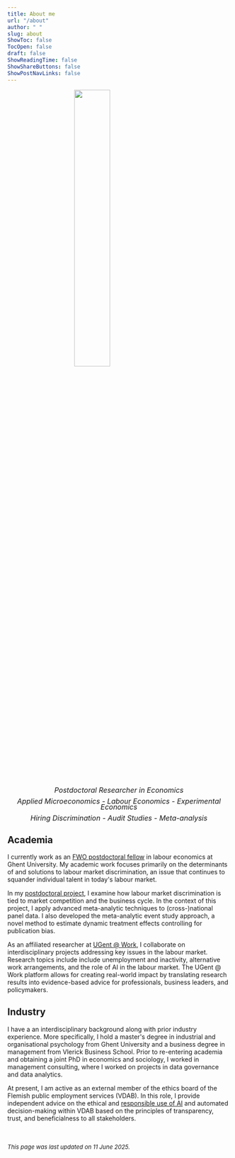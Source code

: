 ```yaml
---
title: About me
url: "/about"
author: " "
slug: about
ShowToc: false
TocOpen: false
draft: false
ShowReadingTime: false
ShowShareButtons: false
ShowPostNavLinks: false
---
```




<img src="https://raw.githubusercontent.com/lglip/louislippens/main/images/profilecutout_c.png" width="40%" style="display: block; margin: auto;" />

<p style="line-height:.8; font-style:italic; text-align:center"><font size="3">Postdoctoral Researcher in Economics<br></br>Applied Microeconomics - Labour Economics - Experimental Economics<br></br>Hiring Discrimination - Audit Studies - Meta-analysis</font></p>

## Academia
I currently work as an [FWO postdoctoral fellow](https://www.fwo.be/en/fellowships-funding/postdoctoral-fellowships/junior-postdoctoral-fellowship/) in labour economics at Ghent University. My academic work focuses primarily on the determinants of and solutions to labour market discrimination, an issue that continues to squander individual talent in today's labour market.

In my [postdoctoral project](https://osf.io/hty7w/), I examine how labour market discrimination is tied to market competition and the business cycle. In the context of this project, I apply advanced meta-analytic techniques to (cross-)national panel data. I also developed the meta-analytic event study approach, a novel method to estimate dynamic treatment effects controlling for publication bias.

As an affiliated researcher at [UGent @ Work](https://www.ugent.be/ugentatwork/en), I collaborate on interdisciplinary projects addressing key issues in the labour market. Research topics include  include unemployment and inactivity, alternative work arrangements, and the role of AI in the labour market. The UGent @ Work platform allows for creating real-world impact by translating research results into evidence-based advice for professionals, business leaders, and policymakers.

## Industry
I have a an interdisciplinary background along with prior industry experience. More specifically, I hold a master's degree in industrial and organisational psychology from Ghent University and a business degree in management from Vlerick Business School. Prior to re-entering academia and obtaining a joint PhD in economics and sociology, I worked in management consulting, where I worked on projects in data governance and data analytics.

At present, I am active as an external member of the ethics board of the Flemish public employment services (VDAB). In this role, I provide independent advice on the ethical and [responsible use of AI](https://www.vdab.be/vdab/artificiele-intelligentie) and automated decision-making within VDAB based on the principles of transparency, trust, and beneficialness to all stakeholders.

<br></br>
<font size="2">
_This page was last updated on 11 June 2025._
<font>

